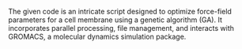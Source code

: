 The given code is an intricate script designed to optimize force-field parameters for a cell membrane using a genetic algorithm (GA). It incorporates parallel processing, file management, and interacts with GROMACS, a molecular dynamics simulation package. 

